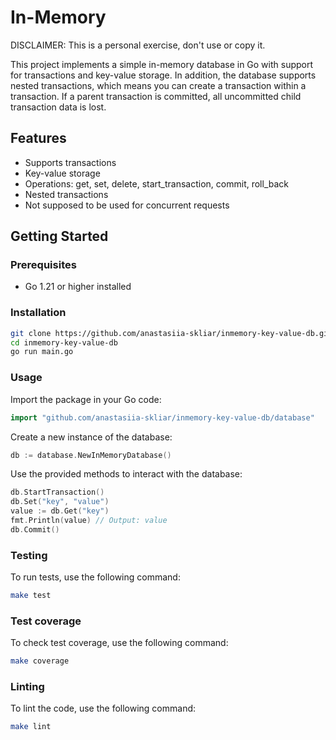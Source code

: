 # In-Memory

DISCLAIMER: This is a personal exercise, don't use or copy it.

This project implements a simple in-memory database in Go with support for transactions and key-value storage. In addition, the database supports nested transactions, which means you can create a transaction within a transaction. If a parent transaction is committed, all uncommitted child transaction data is lost.

## Features

- Supports transactions
- Key-value storage
- Operations: get, set, delete, start_transaction, commit, roll_back
- Nested transactions
- Not supposed to be used for concurrent requests

## Getting Started

### Prerequisites

- Go 1.21 or higher installed

### Installation

```bash
git clone https://github.com/anastasiia-skliar/inmemory-key-value-db.git
cd inmemory-key-value-db
go run main.go
```
### Usage
Import the package in your Go code:
```go
import "github.com/anastasiia-skliar/inmemory-key-value-db/database"
```
Create a new instance of the database:
```go
db := database.NewInMemoryDatabase()
```
Use the provided methods to interact with the database:
```go
db.StartTransaction()
db.Set("key", "value")
value := db.Get("key")
fmt.Println(value) // Output: value
db.Commit()
```
### Testing
To run tests, use the following command:

```bash
make test
```
### Test coverage
To check test coverage, use the following command:

```bash
make coverage
```
### Linting
To lint the code, use the following command:

```bash
make lint
```







